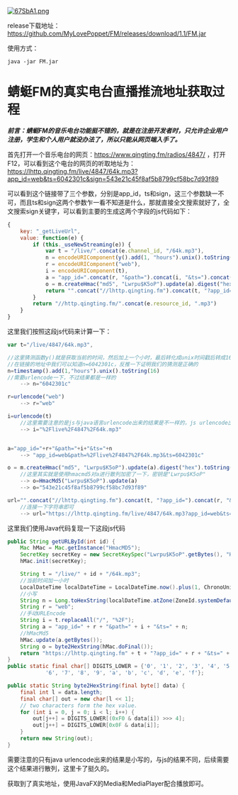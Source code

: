 [![67SbA1.png](https://z3.ax1x.com/2021/03/23/67SbA1.png)](https://imgtu.com/i/67SbA1)

release下载地址：https://github.com/MyLovePoppet/FM/releases/download/1.1/FM.jar

使用方式：
```shell script
java -jar FM.jar
```

# 蜻蜓FM的真实电台直播推流地址获取过程
***前言：蜻蜓FM的音乐电台功能挺不错的，就是在注册开发者时，只允许企业用户注册，学生和个人用户就没办法了，所以只能从网页端入手了。***


首先打开一个音乐电台的网页：https://www.qingting.fm/radios/4847/ ，打开F12，可以看到这个电台的网页的听取地址为：https://lhttp.qingting.fm/live/4847/64k.mp3?app_id=web&ts=6042301c&sign=543e21c45f8af5b8799cf58bc7d93f89

可以看到这个链接带了三个参数，分别是app_id，ts和sign，这三个参数缺一不可，而且ts和sign这两个参数乍一看不知道是什么，那就直接全文搜索就好了，全文搜索sign关键字，可以看到主要的生成这两个字段的js代码如下：
```javascript
{
	key: "_getLiveUrl",
	value: function(e) {
		if (this._useNewStreaming(e)) {
			var t = "/live/".concat(e.channel_id, "/64k.mp3"),
			n = encodeURIComponent(y().add(1, "hours").unix().toString(16)),
			r = encodeURIComponent("web"),
			i = encodeURIComponent(t),
			a = "app_id=".concat(r, "&path=").concat(i, "&ts=").concat(n),
			o = m.createHmac("md5", "Lwrpu$K5oP").update(a).digest("hex").toString();
			return "".concat("//lhttp.qingting.fm").concat(t, "?app_id=").concat(r, "&ts=").concat(n, "&sign=").concat(encodeURIComponent(o))
		}
		return "//http.qingting.fm/".concat(e.resource_id, ".mp3")
	}
}
```
这里我们按照这段js代码来计算一下：
```javascript
var t="/live/4847/64k.mp3",

//这里猜测函数y()就是获取当前的时间，然后加上一个小时，最后转化成unix时间戳后转成16进制
//在链接的地址中我们可以知道n=6042301c，反推一下证明我们的猜测是正确的
n=timestamp().add(1,"hours").unix().toString(16)
//需要urlencode一下，不过结果都是一样的
    --> n="6042301c"

r=urlencode("web")
    --> r="web"

i=urlencode(t)
    //这里需要注意的是js与java语言urlencode出来的结果是不一样的，js urlencode出来的是大写的控制符，java出来的是小写的
    --> i="%2Flive%2F4847%2F64k.mp3"


a="app_id="+r+"&path="+i+"&ts="+n
    --> "app_id=web&path=%2Flive%2F4847%2F64k.mp3&ts=6042301c"

o = m.createHmac("md5", "Lwrpu$K5oP").update(a).digest("hex").toString();
    //这里其实就是使用hmacmd5对a进行散列加密了一下，密钥是"Lwrpu$K5oP"
    --> o=HmacMd5("Lwrpu$K5oP").update(a)
    --> o="543e21c45f8af5b8799cf58bc7d93f89"

url="".concat("//lhttp.qingting.fm").concat(t, "?app_id=").concat(r, "&ts=").concat(n, "&sign=").concat(encodeURIComponent(o))
    //连接一下字符串即可
    --> url="https://lhttp.qingting.fm/live/4847/64k.mp3?app_id=web&ts=6042301c&sign=543e21c45f8af5b8799cf58bc7d93f89"
```
这里我们使用Java代码复现一下这段js代码
```java
public String getURLById(int id) {
    Mac hMac = Mac.getInstance("HmacMD5");
    SecretKey secretKey = new SecretKeySpec("Lwrpu$K5oP".getBytes(), "HmacMD5");
    hMac.init(secretKey);

    String t = "/live/" + id + "/64k.mp3";
    //当前时间加一小时
    LocalDateTime localDateTime = LocalDateTime.now().plus(1, ChronoUnit.HOURS);
    //小写
    String n = Long.toHexString(localDateTime.atZone(ZoneId.systemDefault()).toEpochSecond()).toLowerCase();
    String r = "web";
    //手动URLEncode
    String i = t.replaceAll("/", "%2F");
    String a = "app_id=" + r + "&path=" + i + "&ts=" + n;
    //hMacMd5
    hMac.update(a.getBytes());
    String o = byte2HexString(hMac.doFinal());
    return "https://lhttp.qingting.fm" + t + "?app_id=" + r + "&ts=" + n + "&sign=" + o;
}
public static final char[] DIGITS_LOWER = {'0', '1', '2', '3', '4', '5',
            '6', '7', '8', '9', 'a', 'b', 'c', 'd', 'e', 'f'};

public static String byte2HexString(final byte[] data) {
    final int l = data.length;
    final char[] out = new char[l << 1];
    // two characters form the hex value.
    for (int i = 0, j = 0; i < l; i++) {
        out[j++] = DIGITS_LOWER[(0xF0 & data[i]) >>> 4];
        out[j++] = DIGITS_LOWER[0x0F & data[i]];
    }
    return new String(out);
}
```
需要注意的只有java urlencode出来的结果是小写的，与js的结果不同，后续需要这个结果进行散列，这里卡了挺久的。

获取到了真实地址，使用JavaFX的Media和MediaPlayer配合播放即可。